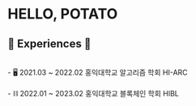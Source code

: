<!--
**kwaktato/kwaktato** is a ✨ _special_ ✨ repository because its `README.md` (this file) appears on your GitHub profile.

Here are some ideas to get you started:

- 🔭 I’m currently working on ...
- 🌱 I’m currently learning ...
- 👯 I’m looking to collaborate on ...
- 🤔 I’m looking for help with ...
- 💬 Ask me about ...
- 📫 How to reach me: ...
- 😄 Pronouns: ...
- ⚡ Fun fact: ...
-->
<h1>HELLO, POTATO</h1>

<h2>💼 Experiences 💼</h2>
<p>
  <br>- 🖥️ 2021.03 ~ 2022.02 홍익대학교 알고리즘 학회 HI-ARC</br>
  <br>- ⛓️ 2022.01 ~ 2023.02 홍익대학교 블록체인 학회 HIBL</br>
  <img src="https://img.shields.io/badge/Web3.js-F16822?logo=web3dotjs&logoColor=fff&style=for-the-badge>
</p>
